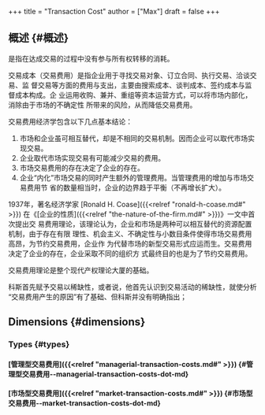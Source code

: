 +++
title = "Transaction Cost"
author = ["Max"]
draft = false
+++

## 概述 {#概述}

是指在达成交易的过程中没有参与所有权转移的消耗。

交易成本（交易费用）是指企业用于寻找交易对象、订立合同、执行交易、洽谈交易、监
督交易等方面的费用与支出，主要由搜索成本、谈判成本、签约成本与监督成本构成。企
业运用收购、兼并、重组等资本运营方式，可以将市场内部化，消除由于市场的不确定性
所带来的风险，从而降低交易费用。

交易费用经济学包含以下几点基本结论：

1.  市场和企业虽可相互替代，却是不相同的交易机制。因而企业可以取代市场实现交易。
2.  企业取代市场实现交易有可能减少交易的费用。
3.  市场交易费用的存在决定了企业的存在。
4.  企业“内化”市场交易的同时产生额外的管理费用。当管理费用的增加与市场交易费用节
    省的数量相当时，企业的边界趋于平衡（不再增长扩大）。

1937年，著名经济学家 [Ronald H. Coase]({{<relref "ronald-h-coase.md#" >}}) 在《[企业的性质]({{<relref "the-nature-of-the-firm.md#" >}})》一文中首次提出交
易费用理论，该理论认为，企业和市场是两种可以相互替代的资源配置机制，由于存在有限
理性、机会主义、不确定性与小数目条件使得市场交易费用高昂，为节约交易费用，企业作
为代替市场的新型交易形式应运而生。交易费用决定了企业的存在，企业采取不同的组织方
式最终目的也是为了节约交易费用。

交易费用理论是整个现代产权理论大厦的基础。

科斯首先赋予交易以稀缺性，或者说，他首先认识到交易活动的稀缺性，就使分析
“交易费用产生的原因”有了基础、但科斯并没有明确指出；


## Dimensions {#dimensions}


### Types {#types}


#### [管理型交易费用]({{<relref "managerial-transaction-costs.md#" >}}) {#管理型交易费用--managerial-transaction-costs-dot-md}


#### [市场型交易费用]({{<relref "market-transaction-costs.md#" >}}) {#市场型交易费用--market-transaction-costs-dot-md}
